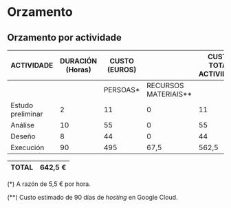 # Orzamento

## Orzamento por actividade

| ACTIVIDADE        | DURACIÓN (Horas) | CUSTO (EUROS) |                        | CUSTO TOTAL ACTIVIDADE |
| ----------------- | ---------------- | ------------- | ---------------------- | ---------------------- |
|                   |                  | PERSOAS\*     | RECURSOS MATERIAIS\*\* |                        |
| Estudo preliminar | 2                | 11            | 0                      | 11                     |
| Análise           | 10               | 55            | 0                      | 55                     |
| Deseño            | 8                | 44            | 0                      | 44                     |
| Execución         | 90               | 495           | 67,5                   | 562,5                  |

| TOTAL | 642,5 €|
| ----- | ------ |

(\*) A razón de 5,5 € por hora.

(\*\*) Custo estimado de 90 días de *hosting* en Google Cloud.
